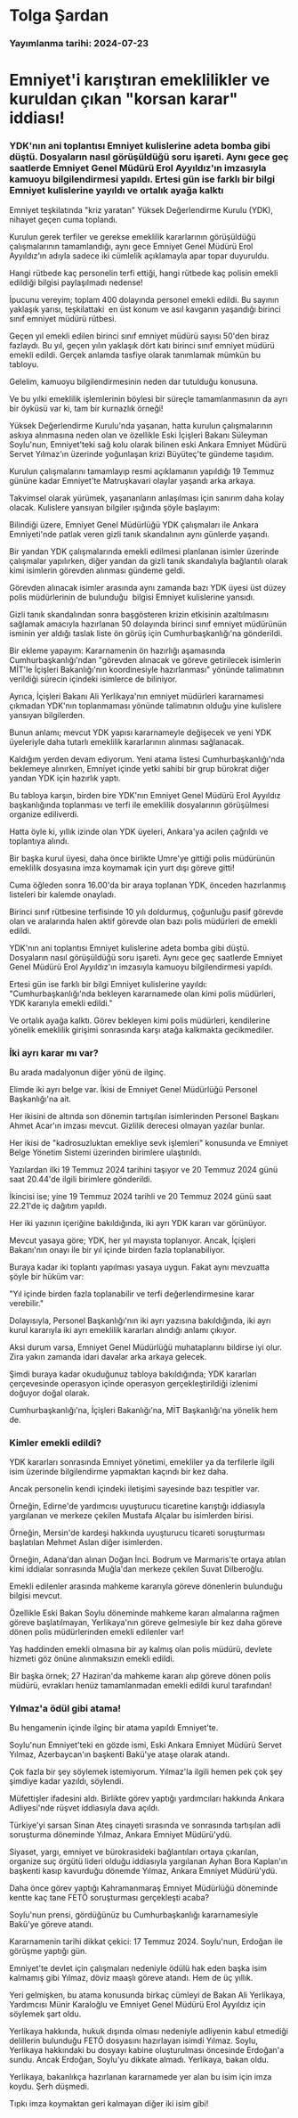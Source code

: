 # Tolga Şardan

### Yayımlanma tarihi: 2024-07-23

# Emniyet'i karıştıran emeklilikler ve kuruldan çıkan "korsan karar" iddiası!


### YDK'nın ani toplantısı Emniyet kulislerine adeta bomba gibi düştü. Dosyaların nasıl görüşüldüğü soru işareti. Aynı gece geç saatlerde Emniyet Genel Müdürü Erol Ayyıldız'ın imzasıyla kamuoyu bilgilendirmesi yapıldı. Ertesi gün ise farklı bir bilgi Emniyet kulislerine yayıldı ve ortalık ayağa kalktı

Emniyet teşkilatında "kriz yaratan" Yüksek Değerlendirme Kurulu (YDK), nihayet geçen cuma toplandı.

Kurulun gerek terfiler ve gerekse emeklilik kararlarının görüşüldüğü çalışmalarının tamamlandığı, aynı gece Emniyet Genel Müdürü Erol Ayyıldız'ın adıyla sadece iki cümlelik açıklamayla apar topar duyuruldu.

Hangi rütbede kaç personelin terfi ettiği, hangi rütbede kaç polisin emekli edildiği bilgisi paylaşılmadı nedense!

İpucunu vereyim; toplam 400 dolayında personel emekli edildi. Bu sayının yaklaşık yarısı, teşkilattaki  en üst konum ve asıl kavganın yaşandığı birinci sınıf emniyet müdürü rütbesi.

Geçen yıl emekli edilen birinci sınıf emniyet müdürü sayısı 50'den biraz fazlaydı. Bu yıl, geçen yılın yaklaşık dört katı birinci sınıf emniyet müdürü emekli edildi. Gerçek anlamda tasfiye olarak tanımlamak mümkün bu tabloyu.

Gelelim, kamuoyu bilgilendirmesinin neden dar tutulduğu konusuna.

Ve bu yılki emeklilik işlemlerinin böylesi bir süreçle tamamlanmasının da ayrı bir öyküsü var ki, tam bir kurnazlık örneği!

Yüksek Değerlendirme Kurulu'nda yaşanan, hatta kurulun çalışmalarının askıya alınmasına neden olan ve özellikle Eski İçişleri Bakanı Süleyman Soylu'nun, Emniyet'teki sağ kolu olarak bilinen eski Ankara Emniyet Müdürü Servet Yılmaz'ın üzerinde yoğunlaşan krizi Büyüteç'te gündeme taşıdım.

Kurulun çalışmalarını tamamlayıp resmi açıklamanın yapıldığı 19 Temmuz gününe kadar Emniyet'te Matruşkavari olaylar yaşandı arka arkaya.

Takvimsel olarak yürümek, yaşananların anlaşılması için sanırım daha kolay olacak. Kulislere yansıyan bilgiler ışığında şöyle başlayım:

Bilindiği üzere, Emniyet Genel Müdürlüğü YDK çalışmaları ile Ankara Emniyeti'nde patlak veren gizli tanık skandalının aynı günlerde yaşandı.

Bir yandan YDK çalışmalarında emekli edilmesi planlanan isimler üzerinde çalışmalar yapılırken, diğer yandan da gizli tanık skandalıyla bağlantılı olarak kimi isimlerin görevden alınması gündeme geldi.

Görevden alınacak isimler arasında aynı zamanda bazı YDK üyesi üst düzey polis müdürlerinin de bulunduğu  bilgisi Emniyet kulislerine yansıdı.

Gizli tanık skandalından sonra başgösteren krizin etkisinin azaltılmasını sağlamak amacıyla hazırlanan 50 dolayında birinci sınıf emniyet müdürünün isminin yer aldığı taslak liste ön görüş için Cumhurbaşkanlığı'na gönderildi.

Bir ekleme yapayım: Kararnamenin ön hazırlığı aşamasında Cumhurbaşkanlığı'ndan "görevden alınacak ve göreve getirilecek isimlerin MİT'le İçişleri Bakanlığı'nın koordinesiyle hazırlanması" yönünde talimatının verildiği sürecin içindeki isimlerce de biliniyor.

Ayrıca, İçişleri Bakanı Ali Yerlikaya'nın emniyet müdürleri kararnamesi çıkmadan YDK'nın toplanmaması yönünde talimatının olduğu yine kulislere yansıyan bilgilerden.

Bunun anlamı; mevcut YDK yapısı kararnameyle değişecek ve yeni YDK üyeleriyle daha tutarlı emeklilik kararlarının alınması sağlanacak.

Kaldığım yerden devam ediyorum. Yeni atama listesi Cumhurbaşkanlığı'nda beklemeye alınırken, Emniyet içinde yetki sahibi bir grup bürokrat diğer yandan YDK için hazırlık yaptı.

Bu tabloya karşın, birden bire YDK'nın Emniyet Genel Müdürü Erol Ayyıldız başkanlığında toplanması ve terfi ile emeklilik dosyalarının görüşülmesi organize ediliverdi.

Hatta öyle ki, yıllık izinde olan YDK üyeleri, Ankara'ya acilen çağrıldı ve toplantıya alındı.

Bir başka kurul üyesi, daha önce birlikte Umre'ye gittiği polis müdürünün emeklilik dosyasına imza koymamak için yurt dışı göreve gitti!

Cuma öğleden sonra 16.00'da bir araya toplanan YDK, önceden hazırlanmış listeleri bir kalemde onayladı.

Birinci sınıf rütbesine terfisinde 10 yılı doldurmuş, çoğunluğu pasif görevde olan ve aralarında halen aktif görevde olan bazı polis müdürleri de emekli edildi.

YDK'nın ani toplantısı Emniyet kulislerine adeta bomba gibi düştü. Dosyaların nasıl görüşüldüğü soru işareti. Aynı gece geç saatlerde Emniyet Genel Müdürü Erol Ayyıldız'ın imzasıyla kamuoyu bilgilendirmesi yapıldı.

Ertesi gün ise farklı bir bilgi Emniyet kulislerine yayıldı: "Cumhurbaşkanlığı'nda bekleyen kararnamede olan kimi polis müdürleri, YDK kararıyla emekli edildi."

Ve ortalık ayağa kalktı. Görev bekleyen kimi polis müdürleri, kendilerine yönelik emeklilik girişimi sonrasında karşı atağa kalkmakta gecikmediler.


### İki ayrı karar mı var?

Bu arada madalyonun diğer yönü de ilginç.

Elimde iki ayrı belge var. İkisi de Emniyet Genel Müdürlüğü Personel Başkanlığı'na ait.

Her ikisini de altında son dönemin tartışılan isimlerinden Personel Başkanı Ahmet Acar'ın imzası mevcut. Gizlilik derecesi olmayan yazılar bunlar.

Her ikisi de "kadrosuzluktan emekliye sevk işlemleri" konusunda ve Emniyet Belge Yönetim Sistemi üzerinden birimlere ulaştırıldı.

Yazılardan ilki 19 Temmuz 2024 tarihini taşıyor ve 20 Temmuz 2024 günü saat 20.44'de ilgili birimlere gönderildi.

İkincisi ise; yine 19 Temmuz 2024 tarihli ve 20 Temmuz 2024 günü saat 22.21'de iç dağıtım yapıldı.

Her iki yazının içeriğine bakıldığında, iki ayrı YDK kararı var görünüyor.

Mevcut yasaya göre; YDK, her yıl mayısta toplanıyor. Ancak, İçişleri Bakanı'nın onayı ile bir yıl içinde birden fazla toplanabiliyor.

Buraya kadar iki toplantı yapılması yasaya uygun. Fakat aynı mevzuatta şöyle bir hüküm var:

"Yıl içinde birden fazla toplanabilir ve terfi değerlendirmesine karar verebilir."

Dolayısıyla, Personel Başkanlığı'nın iki ayrı yazısına bakıldığında, iki ayrı kurul kararıyla iki ayrı emeklilik kararları alındığı anlamı çıkıyor.

Aksi durum varsa, Emniyet Genel Müdürlüğü muhataplarını bildirse iyi olur. Zira yakın zamanda idari davalar arka arkaya gelecek.

Şimdi buraya kadar okuduğunuz tabloya bakıldığında; YDK kararları çerçevesinde operasyon içinde operasyon gerçekleştirildiği izlenimi doğuyor doğal olarak.

Cumhurbaşkanlığı'na, İçişleri Bakanlığı'na, MİT Başkanlığı'na yönelik hem de.


### Kimler emekli edildi?

YDK kararları sonrasında Emniyet yönetimi, emekliler ya da terfilerle ilgili isim üzerinde bilgilendirme yapmaktan kaçındı bir kez daha.

Ancak personelin kendi içindeki iletişimi sayesinde bazı tespitler var.

Örneğin, Edirne'de yardımcısı uyuşturucu ticaretine karıştığı iddiasıyla yargılanan ve merkeze çekilen Mustafa Alçalar bu isimlerden birisi.

Örneğin, Mersin'de kardeşi hakkında uyuşturucu ticareti soruşturması başlatılan Mehmet Aslan diğer isimlerden.

Örneğin, Adana'dan alınan Doğan İnci. Bodrum ve Marmaris'te ortaya atılan kimi iddialar sonrasında Muğla'dan merkeze çekilen Suvat Dilberoğlu.

Emekli edilenler arasında mahkeme kararıyla göreve dönenlerin bulunduğu bilgisi mevcut.

Özellikle Eski Bakan Soylu döneminde mahkeme kararı almalarına rağmen göreve başlatılmayan, Yerlikaya'nın göreve gelmesiyle bir kez daha göreve dönen polis müdürlerinden emekli edilenler var!

Yaş haddinden emekli olmasına bir ay kalmış olan polis müdürü, devlete hizmeti göz önüne alınmaksızın emekli edildi.

Bir başka örnek; 27 Haziran'da mahkeme kararı alıp göreve dönen polis müdürü, evrakları henüz tamamlanmadan emekli edildi kurul tarafından!


### Yılmaz'a ödül gibi atama!

Bu hengamenin içinde ilginç bir atama yapıldı Emniyet'te.

Soylu'nun Emniyet'teki en gözde ismi, Eski Ankara Emniyet Müdürü Servet Yılmaz, Azerbaycan'ın başkenti Bakü'ye ataşe olarak atandı.

Çok fazla bir şey söylemek istemiyorum. Yılmaz'la ilgili hemen pek çok şey şimdiye kadar yazıldı, söylendi.



Müfettişler ifadesini aldı. Birlikte görev yaptığı yardımcıları hakkında Ankara Adliyesi'nde rüşvet iddiasıyla dava açıldı.

Türkiye'yi sarsan Sinan Ateş cinayeti sırasında ve sonrasında tartışılan adli soruşturma döneminde Yılmaz, Ankara Emniyet Müdürü'ydü.

Siyaset, yargı, emniyet ve bürokrasideki bağlantıları ortaya çıkarılan, organize suç örgütü lideri olduğu iddiasıyla yargılanan Ayhan Bora Kaplan'ın başkenti kasıp kavurduğu dönemde Yılmaz, Ankara Emniyet Müdürü'ydü.

Daha önce görev yaptığı Kahramanmaraş Emniyet Müdürlüğü döneminde kentte kaç tane FETÖ soruşturması gerçekleşti acaba?

Soylu'nun prensi, gördüğünüz bu Cumhurbaşkanlığı kararnamesiyle Bakü'ye göreve atandı.

Kararnamenin tarihi dikkat çekici: 17 Temmuz 2024. Soylu'nun, Erdoğan ile görüşme yaptığı gün.

Emniyet'te devlet için çalışmaları nedeniyle ödülü hak eden başka isim kalmamış gibi Yılmaz, döviz maaşlı göreve atandı. Hem de üç yıllık.

Yeri gelmişken, bu atama konusunda birkaç cümleyi de Bakan Ali Yerlikaya, Yardımcısı Münir Karaloğlu ve Emniyet Genel Müdürü Erol Ayyıldız için söylemek şart oldu.

Yerlikaya hakkında, hukuk dışında olması nedeniyle adliyenin kabul etmediği delillerin bulunduğu FETÖ dosyasını hazırlayan isimdi Yılmaz. Soylu, Yerlikaya hakkındaki bu dosyayı kabine oluşturulması öncesinde Erdoğan'a sundu. Ancak Erdoğan, Soylu'yu dikkate almadı. Yerlikaya, bakan oldu.

Yerlikaya, bakanlıkça hazırlanan kararnamede yer alan bu isim için imza koydu. Şerh düşmedi.

Tıpkı imza koymaktan geri kalmayan diğer iki isim gibi!

